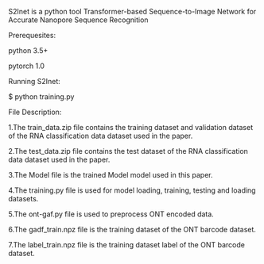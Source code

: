 S2Inet is a python tool Transformer-based Sequence-to-Image Network for Accurate Nanopore Sequence Recognition

Prerequesites:

python 3.5+

pytorch 1.0

Running S2Inet:

$ python training.py

File Description:

1.The train_data.zip file contains the training dataset and validation dataset of the RNA classification data dataset used in the paper.

2.The test_data.zip file contains the test dataset of the RNA classification data dataset used in the paper. 

3.The Model file is the trained Model model used in this paper.

4.The training.py file is used for model loading, training, testing and loading datasets.

5.The ont-gaf.py file is used to preprocess ONT encoded data. 

6.The gadf_train.npz file is the training dataset of the ONT barcode dataset.

7.The label_train.npz file is the training dataset label of the ONT barcode dataset.
